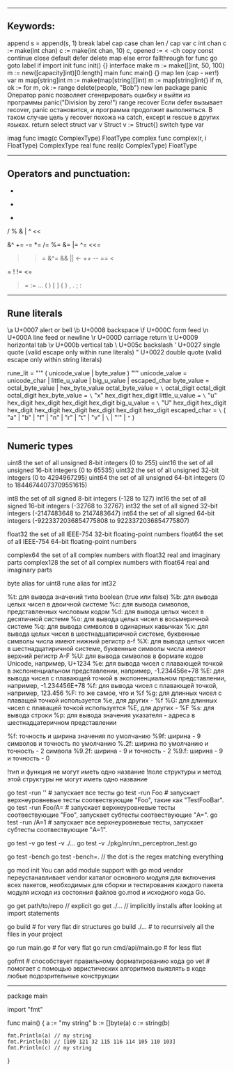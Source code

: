 ----------------------------------------
Keywords:
----------------------------------------
append s = append(s, 1)
break label cap case chan len / cap var c int chan с := make(int chan)    с := make(int chan, 10)        c, opened := <
-ch copy const continue close default defer delete map else error fallthrough for func go goto label if import init func
init() {} interface make m := make([]int, 50, 100)    m := new([capacity]int)[0:length]
main func main() {} map len (cap - нет!)    var m map[string]int m := make(map[string][]int)    m := map[string]int{} if
m, ok := for m, ok := range delete(people, "Bob")
new len package panic Оператор panic позволяет сгенерировать ошибку и выйти из программы panic("Division by zero!")
range recover Если defer вызывает recover, panic остановится, и программа продолжит выполняться. В таком случае цель у
recover похожа на catch, except и rescue в других языках. return select struct var v Struct v := Struct{} switch type
var

imag func imag(c ComplexType) FloatType complex func complex(r, i FloatType) ComplexType real func real(c ComplexType)
FloatType

----------------------------------------
Operators and punctuation:
----------------------------------------

+

-

*

/ % & | ^
<<
> >
&^ += -=
*= /= %= &= |= ^=
<<=
> > = &^= && ||
<- ++ -- ==
<
>
=
!
!=
<=
> =
:= ...
(
)
[
]
{ } , . ;
:

----------------------------------------
Rune literals
----------------------------------------
\a U+0007 alert or bell \b U+0008 backspace \f U+000C form feed \n U+000A line feed or newline \r U+000D carriage return
\t U+0009 horizontal tab \v U+000b vertical tab \\ U+005c backslash \' U+0027 single quote  (valid escape only within
rune literals)
\" U+0022 double quote  (valid escape only within string literals)

rune_lit = "'" ( unicode_value | byte_value ) "'"
unicode_value = unicode_char | little_u_value | big_u_value | escaped_char byte_value = octal_byte_value |
hex_byte_value octal_byte_value = `\` octal_digit octal_digit octal_digit hex_byte_value = `\` "x" hex_digit hex_digit
little_u_value = `\` "u" hex_digit hex_digit hex_digit hex_digit big_u_value = `\` "U" hex_digit hex_digit hex_digit
hex_digit hex_digit hex_digit hex_digit hex_digit escaped_char = `\` ( "a" | "b" | "f" | "n" | "r" | "t" | "v" | `\`
| "'" | `"` )

----------------------------------------
Numeric types
----------------------------------------
uint8 the set of all unsigned 8-bit integers (0 to 255)
uint16 the set of all unsigned 16-bit integers (0 to 65535)
uint32 the set of all unsigned 32-bit integers (0 to 4294967295)
uint64 the set of all unsigned 64-bit integers (0 to 18446744073709551615)

int8 the set of all signed 8-bit integers (-128 to 127)
int16 the set of all signed 16-bit integers (-32768 to 32767)
int32 the set of all signed 32-bit integers (-2147483648 to 2147483647)
int64 the set of all signed 64-bit integers (-9223372036854775808 to 9223372036854775807)

float32 the set of all IEEE-754 32-bit floating-point numbers float64 the set of all IEEE-754 64-bit floating-point
numbers

complex64 the set of all complex numbers with float32 real and imaginary parts complex128 the set of all complex numbers
with float64 real and imaginary parts

byte alias for uint8 rune alias for int32

%t: для вывода значений типа boolean (true или false)
%b: для вывода целых чисел в двоичной системе %c: для вывода символов, представленных числовым кодом %d: для вывода
целых чисел в десятичной системе %o: для вывода целых чисел в восьмеричной системе %q: для вывода символов в одинарных
кавычках %x: для вывода целых чисел в шестнадцатиричной системе, буквенные символы числа имеют нижний регистр a-f %X:
для вывода целых чисел в шестнадцатиричной системе, буквенные символы числа имеют верхний регистр A-F %U: для вывода
символов в формате кодов Unicode, например, U+1234 %e: для вывода чисел с плавающей точкой в экспоненциальном
представлении, например, -1.234456e+78 %E: для вывода чисел с плавающей точкой в экспоненциальном представлении,
например, -1.234456E+78 %f: для вывода чисел с плавающей точкой, например, 123.456 %F: то же самое, что и %f %g: для
длинных чисел с плаващей точкой используется %e, для других - %f %G: для длинных чисел с плаващей точкой используется
%E, для других - %F %s: для вывода строки %p: для вывода значения указателя - адреса в шестнадцатеричном представлении

%f:    точность и ширина значения по умолчанию %9f:   ширина - 9 символов и точность по умолчанию %.2f:  ширина по
умолчанию и точность - 2 символа %9.2f: ширина - 9 и точность - 2 %9.f:  ширина - 9 и точность - 0

!тип и функция не могут иметь одно название
!поле структуры и метод этой структуры не могут иметь одно название

go test -run ''      # запускает все тесты go test -run Foo # запускает верхнеуровневые тесты соотвествующие "Foo",
такие как "TestFooBar". go test -run Foo/A= # запускает верхнеуровневые тесты соотвествующие "Foo", запускает субтесты
соотвествующие "A=". go test -run /A=1 # запускает все верхнеуровневые тесты, запускает субтесты соотвествующие "A=1".

go test -v go test -v ./... go test -v ./pkg/nn/nn_perceptron_test.go

go test -bench go test -bench=. // the dot is the regex matching everything

go mod init You can add module support with go mod vendor переустанавливает vendor каталог основного модуля для
включения всех пакетов, необходимых для сборки и тестирования каждого пакета модуля исходя из состояния файлов go.mod и
исходного кода Go.

go get path/to/repo // explicit go get ./... // implicitly installs after looking at import statements

go build # for very flat dir structures go build ./... # to recurrsively all the files in your project

go run main.go # for very flat go run cmd/api/main.go # for less flat

gofmt # способствует правильному форматированию кода go vet # помогает с помощью эвристических алгоритмов выявлять в
коде любые подозрительные конструкции

----------------------------------------
package main

import "fmt"

func main() { a := "my string"
b := []byte(a)
c := string(b)

    fmt.Println(a) // my string
    fmt.Println(b) // [109 121 32 115 116 114 105 110 103]
    fmt.Println(c) // my string

}





